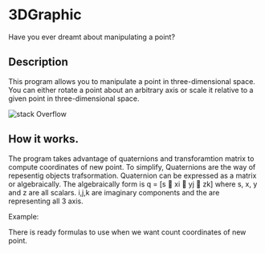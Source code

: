 # 3DGraphic
Have you ever dreamt about manipulating a point?
## Description
This program allows you to manipulate a point in three-dimensional space. You can either rotate a point about an arbitrary axis or scale it relative to a given point in three-dimensional space.

![stack Overflow](http://i.imgur.com/cQ6Bg9v.png)

## How it works.
The program takes advantage of quaternions and transforamtion matrix to compute coordinates of new point. To simplify, Quaternions are the way of repesentig objects trafsormation. Quaternion can be expressed as a matrix or algebraically. The algebraically form is q = [s  xi  yj  zk] where s, x, y and z are all scalars. i,j,k are imaginary components and the are representing all 3 axis.

Example:

There is ready formulas to use when we want count coordinates of new point.



